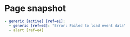 # Page snapshot

```yaml
- generic [active] [ref=e1]:
  - generic [ref=e3]: "Error: Failed to load event data"
  - alert [ref=e4]
```